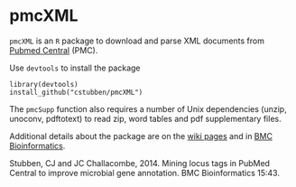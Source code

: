 # pmcXML

`pmcXML` is an `R` package to download and parse XML documents from
[Pubmed Central](http://www.ncbi.nlm.nih.gov/pmc) (PMC).  


Use `devtools` to install the package

	library(devtools)
	install_github("cstubben/pmcXML")


The `pmcSupp` function also requires a number of Unix dependencies (unzip, unoconv, pdftotext) 
to read zip, word tables and pdf supplementary files. 

Additional details about the package are on the [wiki pages](https://github.com/cstubben/pmcXML/wiki/Overview) and in [BMC Bioinformatics](http://www.biomedcentral.com/1471-2105/15/43/abstract).

Stubben, CJ and JC Challacombe, 2014. Mining locus tags in PubMed Central to improve microbial gene annotation. BMC Bioinformatics 15:43.
